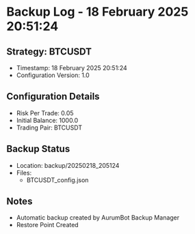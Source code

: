 # Backup Log - 18 February 2025 20:51:24

## Strategy: BTCUSDT
- Timestamp: 18 February 2025 20:51:24
- Configuration Version: 1.0

## Configuration Details
- Risk Per Trade: 0.05
- Initial Balance: 1000.0
- Trading Pair: BTCUSDT

## Backup Status
- Location: backup/20250218_205124
- Files:
  - BTCUSDT_config.json
  
## Notes
- Automatic backup created by AurumBot Backup Manager
- Restore Point Created
